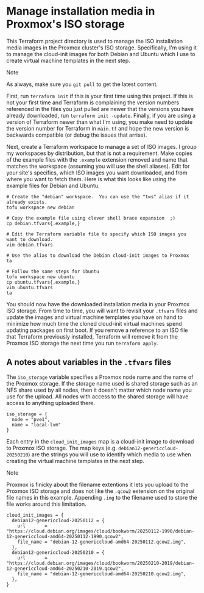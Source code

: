# Manage installation media in Proxmox's ISO storage
This Terraform project directory is used to manage the ISO installation media images in the Proxmox cluster's ISO storage.  Specifically, I'm using it to manage the cloud-init images for both Debian and Ubuntu which I use to create virtual machine templates in the next step.

> [!NOTE]
> As always, make sure you `git pull` to get the latest content.

First, run `terraform init` if this is your first time using this project.  If this is not your first time and Terraform is complaining the version numbers referenced in the files you just pulled are newer that the versions you have already downloaded, run `terraform init -update`.  Finally, if you are using a version of Terraform newer than what I'm using, you make need to update the version number for Terraform in `main.tf` and hope the new version is backwards compatible (or debug the issues that arrise).

Next, create a Terraform workspace to manage a set of ISO images.  I group my workspaces by distribution, but that is not a requirement.  Make copies of the example files with the `.example` extension removed and name that matches the workspace (assuming you will use the shell aliases).  Edit for your site's specifics, which ISO images you want downloaded, and from where you want to fetch them.  Here is what this looks like using the example files for Debian and Ubuntu.

```shell
# Create the "debian" workspace.  You can use the "tws" alias if it already exists.
tofu workspace new debian

# Copy the example file using clever shell brace expansion  ;)
cp debian.tfvars{.example,}

# Edit the Terraform variable file to specify which ISO images you want to download.
vim debian.tfvars

# Use the alias to download the Debian cloud-init images to Proxmox
ta

# Follow the same steps for Ubuntu
tofu workspace new ubuntu
cp ubuntu.tfvars{.example,}
vim ubuntu.tfvars
ta
```

You should now have the downloaded installation media in your Proxmox ISO storage.  From time to time, you will want to revisit your `.tfvars` files and update the images and virtual machine templates you have on hand to minimize how much time the cloned cloud-init virtual machines spend updating packages on first boot.  If you remove a reference to an ISO file that Terraform previously installed, Terraform will remove it from the Proxmox ISO storage the next time you run `terraform apply`.

## A notes about variables in the `.tfvars` files
The `iso_storage` variable specifies a Proxmox node name and the name of the Proxmox storage.  If the storage name used is shared storage such as an NFS share used by all nodes, then it doesn't matter which node name you use for the upload.  All nodes with access to the shared storage will have access to anything uploaded there.

```hcl
iso_storage = {
  node = "pve1",
  name = "local-lvm"
}
```

Each entry in the `cloud_init_images` map is a cloud-init image to download to Proxmox ISO storage.  The map keys (e.g. `debian12-genericcloud-20250210`) are the strings you will use to identify which media to use when creating the virtual machine templates in the next step.

> [!NOTE]
> Proxmox is finicky about the filename extentions it lets you upload to the Proxmox ISO storage and does not like the `.qcow2` extension on the original file names in this example.  Appending `.img` to the filename used to store the file works around this limitation.

```hcl
cloud_init_images = {
  debian12-genericcloud-20250112 = {
    url       = "https://cloud.debian.org/images/cloud/bookworm/20250112-1990/debian-12-genericcloud-amd64-20250112-1990.qcow2",
    file_name = "debian-12-genericcloud-amd64-20250112.qcow2.img",
  },
  debian12-genericcloud-20250210 = {
    url       = "https://cloud.debian.org/images/cloud/bookworm/20250210-2019/debian-12-genericcloud-amd64-20250210-2019.qcow2",
    file_name = "debian-12-genericcloud-amd64-20250210.qcow2.img",
  },
}
